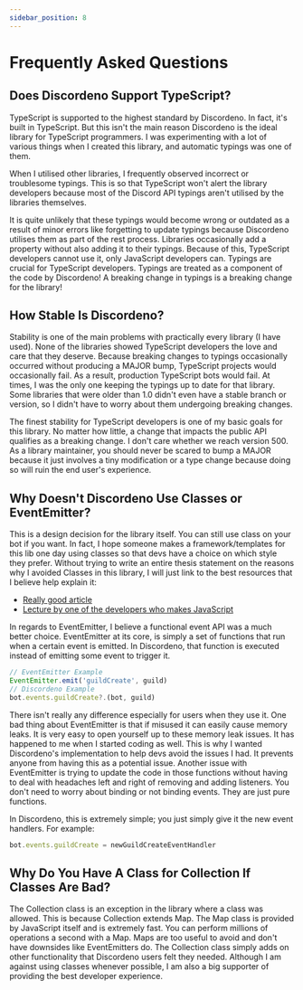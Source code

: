 ```yaml
---
sidebar_position: 8
---
```


# Frequently Asked Questions

## Does Discordeno Support TypeScript?

TypeScript is supported to the highest standard by Discordeno. In fact, it's built in TypeScript. But this isn't the main reason Discordeno is the ideal library for TypeScript programmers. I was experimenting with a lot of various things when I created this library, and automatic typings was one of them.

When I utilised other libraries, I frequently observed incorrect or troublesome typings. This is so that TypeScript won't alert the library developers because most of the Discord API typings aren't utilised by the libraries themselves.

It is quite unlikely that these typings would become wrong or outdated as a result of minor errors like forgetting to update typings because Discordeno utilises them as part of the rest process. Libraries occasionally add a property without also adding it to their typings. Because of this, TypeScript developers cannot use it, only JavaScript developers can. Typings are crucial for TypeScript developers. Typings are treated as a component of the code by Discordeno! A breaking change in typings is a breaking change for the library!

## How Stable Is Discordeno?

Stability is one of the main problems with practically every library (I have used). None of the libraries showed TypeScript developers the love and care that they deserve. Because breaking changes to typings occasionally occurred without producing a MAJOR bump, TypeScript projects would occasionally fail. As a result, production TypeScript bots would fail. At times, I was the only one keeping the typings up to date for that library. Some libraries that were older than 1.0 didn't even have a stable branch or version, so I didn't have to worry about them undergoing breaking changes.

The finest stability for TypeScript developers is one of my basic goals for this library. No matter how little, a change that impacts the public API qualifies as a breaking change. I don't care whether we reach version 500. As a library maintainer, you should never be scared to bump a MAJOR because it just involves a tiny modification or a type change because doing so will ruin the end user's experience.

## Why Doesn't Discordeno Use Classes or EventEmitter?

This is a design decision for the library itself. You can still use class on your bot if you want. In fact, I hope someone makes a framework/templates for this lib one day using classes so that devs have a choice on which style they prefer. Without trying to write an entire thesis statement on the reasons why I avoided Classes in this library, I will just link to
the best resources that I believe help explain it:

- [Really good article](https://dannyfritz.wordpress.com/2014/10/11/class-free-object-oriented-programming/)
- [Lecture by one of the developers who makes JavaScript](https://www.youtube.com/watch?v=PSGEjv3Tqo0)

In regards to EventEmitter, I believe a functional event API was a much better choice. EventEmitter at its core, is simply a set of functions that run when a certain event is emitted. In Discordeno, that function is executed instead of emitting some event to trigger it.

```typescript
// EventEmitter Example
EventEmitter.emit('guildCreate', guild)
// Discordeno Example
bot.events.guildCreate?.(bot, guild)
```

There isn't really any difference especially for users when they use it. One bad thing about EventEmitter is that if misused it can easily cause memory leaks. It is very easy to open yourself up to these memory leak issues. It has happened to me when I started coding as well. This is why I wanted Discordeno's implementation to help devs avoid the issues I had. It prevents anyone from having this as a potential issue. Another issue with EventEmitter is trying to update the code in those functions without having to deal with headaches left and right of removing and adding listeners. You don't need to worry about binding or not binding events. They are just pure functions.

In Discordeno, this is extremely simple; you just simply give it the new event handlers. For example:

```typescript
bot.events.guildCreate = newGuildCreateEventHandler
```

## Why Do You Have A Class for Collection If Classes Are Bad?

The Collection class is an exception in the library where a class was allowed. This is because Collection extends Map. The Map class is provided by JavaScript itself and is extremely fast. You can perform millions of operations a second with a Map. Maps are too useful to avoid and don't have downsides like EventEmitters do. The Collection class simply
adds on other functionality that Discordeno users felt they needed. Although I am against using classes whenever possible, I am also a big supporter of providing the best developer experience.
